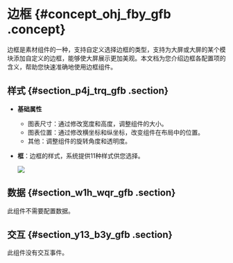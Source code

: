 # 边框 {#concept_ohj_fby_gfb .concept}

边框是素材组件的一种，支持自定义选择边框的类型，支持为大屏或大屏的某个模块添加自定义的边框，能够使大屏展示更加美观。本文档为您介绍边框各配置项的含义，帮助您快速准确地使用边框组件。

## 样式 {#section_p4j_trq_gfb .section}

-   **基础属性**

    -   图表尺寸：通过修改宽度和高度，调整组件的大小。
    -   图表位置：通过修改横坐标和纵坐标，改变组件在布局中的位置。
    -   其他：调整组件的旋转角度和透明度。
-   **框**：边框的样式，系统提供11种样式供您选择。

    ![](http://static-aliyun-doc.oss-cn-hangzhou.aliyuncs.com/assets/img/21846/155807587612955_zh-CN.png)


## 数据 {#section_w1h_wqr_gfb .section}

此组件不需要配置数据。

## 交互 {#section_y13_b3y_gfb .section}

此组件没有交互事件。

